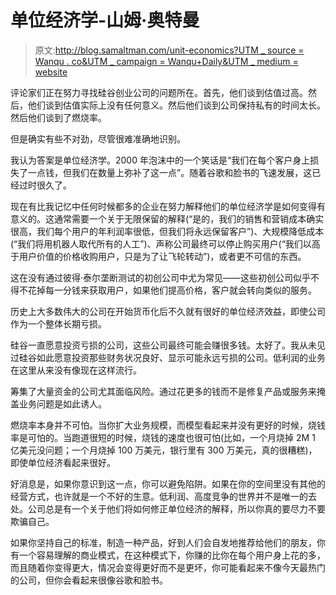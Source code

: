 # 单位经济学-山姆·奥特曼

> 原文:[http://blog.samaltman.com/unit-economics?UTM _ source = Wanqu . co&UTM _ campaign = Wanqu+Daily&UTM _ medium = website](http://blog.samaltman.com/unit-economics?utm_source=wanqu.co&utm_campaign=Wanqu+Daily&utm_medium=website)

评论家们正在努力寻找硅谷创业公司的问题所在。首先，他们谈到估值过高。然后，他们谈到估值实际上没有任何意义。然后他们谈到公司保持私有的时间太长。然后他们谈到了燃烧率。

但是确实有些不对劲，尽管很难准确地识别。

我认为答案是单位经济学。2000 年泡沫中的一个笑话是“我们在每个客户身上损失了一点钱，但我们在数量上弥补了这一点”。随着谷歌和脸书的飞速发展，这已经过时很久了。

现在有比我记忆中任何时候都多的企业在努力解释他们的单位经济学是如何变得有意义的。这通常需要一个关于无限保留的解释(“是的，我们的销售和营销成本确实很高，我们每个用户的年利润率很低，但我们将永远保留客户”)、大规模降低成本(“我们将用机器人取代所有的人工”)、声称公司最终可以停止购买用户(“我们以高于用户价值的价格收购用户，只是为了让飞轮转动”)，或者更不可信的东西。

这在没有通过彼得·泰尔垄断测试的初创公司中尤为常见——这些初创公司似乎不得不花掉每一分钱来获取用户，如果他们提高价格，客户就会转向类似的服务。

历史上大多数伟大的公司在开始货币化后不久就有很好的单位经济效益，即使公司作为一个整体长期亏损。

硅谷一直愿意投资亏损的公司，这些公司最终可能会赚很多钱。太好了。我从未见过硅谷如此愿意投资那些财务状况良好、显示可能永远亏损的公司。低利润的业务在这里从来没有像现在这样流行。

筹集了大量资金的公司尤其面临风险。通过花更多的钱而不是修复产品或服务来掩盖业务问题是如此诱人。

燃烧率本身并不可怕。当你扩大业务规模，而模型看起来并没有更好的时候，烧钱率是可怕的。当跑道很短的时候，烧钱的速度也很可怕(比如，一个月烧掉 2M 1 亿美元没问题；一个月烧掉 100 万美元，银行里有 300 万美元，真的很糟糕)，即使单位经济看起来很好。

好消息是，如果你意识到这一点，你可以避免陷阱。如果在你的空间里没有其他的经营方式，也许就是一个不好的生意。低利润、高度竞争的世界并不是唯一的去处。公司总是有一个关于他们将如何修正单位经济的解释，所以你真的要尽力不要欺骗自己。

如果你坚持自己的标准，制造一种产品，好到人们会自发地推荐给他们的朋友，你有一个容易理解的商业模式，在这种模式下，你赚的比你在每个用户身上花的多，而且随着你变得更大，情况会变得更好而不是更坏，你可能看起来不像今天最热门的公司，但你会看起来很像谷歌和脸书。